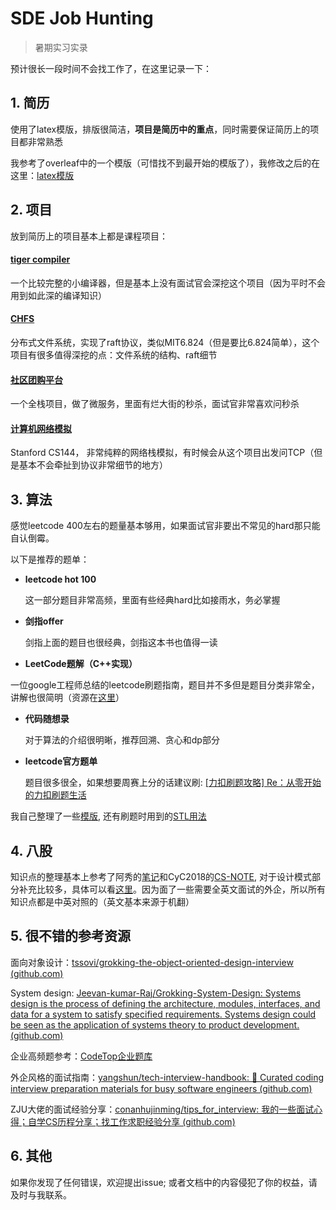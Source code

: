 # SDE Job Hunting

> 暑期实习实录

预计很长一段时间不会找工作了，在这里记录一下：



## 1. 简历

使用了latex模版，排版很简洁，**项目是简历中的重点**，同时需要保证简历上的项目都非常熟悉

我参考了overleaf中的一个模版（可惜找不到最开始的模版了），我修改之后的在这里：[latex模版](./简历/template.tex)



## 2. 项目

放到简历上的项目基本上都是课程项目：

#### [tiger compiler](https://ipads.se.sjtu.edu.cn/courses/compilers/labs.shtml)

一个比较完整的小编译器，但是基本上没有面试官会深挖这个项目（因为平时不会用到如此深的编译知识）

#### [CHFS](https://ipads.se.sjtu.edu.cn/courses/cse/labs/lab1.html)

分布式文件系统，实现了raft协议，类似MIT6.824（但是要比6.824简单），这个项目有很多值得深挖的点：文件系统的结构、raft细节

#### [社区团购平台](https://github.com/ZhaoHaoRu/Group-Purchase-Microservices-Architecture-Backend)

一个全栈项目，做了微服务，里面有烂大街的秒杀，面试官非常喜欢问秒杀

#### [计算机网络模拟](https://github.com/ZhaoHaoRu/CS144)

Stanford CS144， 非常纯粹的网络栈模拟，有时候会从这个项目出发问TCP（但是基本不会牵扯到协议非常细节的地方）



## 3. 算法

感觉leetcode 400左右的题量基本够用，如果面试官非要出不常见的hard那只能自认倒霉。

以下是推荐的题单：

- **leetcode hot 100**

  这一部分题目非常高频，里面有些经典hard比如接雨水，务必掌握

- **剑指offer**

  剑指上面的题目也很经典，剑指这本书也值得一读

- **LeetCode题解（C++实现）**

​		一位google工程师总结的leetcode刷题指南，题目并不多但是题目分类非常全，讲解也很简明（资源在[这里](./书籍资源)）

- **代码随想录**

  对于算法的介绍很明晰，推荐回溯、贪心和dp部分

- **leetcode官方题单**

  题目很多很全，如果想要周赛上分的话建议刷: [[力扣刷题攻略] Re：从零开始的力扣刷题生活](https://leetcode.cn/circle/discuss/E3yavq/)

我自己整理了一些[模版](./算法/算法模版.md), 还有刷题时用到的[STL用法](./算法/STL.md)



## 4. 八股

知识点的整理基本上参考了阿秀的[笔记](https://interviewguide.cn/notes/03-hunting_job/02-interview/01-01-01-basic.html)和CyC2018的[CS-NOTE](https://github.com/CyC2018), 对于设计模式部分补充比较多，具体可以看[这里](./八股)。因为面了一些需要全英文面试的外企，所以所有知识点都是中英对照的（英文基本来源于机翻）



## 5. 很不错的参考资源

面向对象设计：[tssovi/grokking-the-object-oriented-design-interview (github.com)](https://github.com/tssovi/grokking-the-object-oriented-design-interview)

System design:  [Jeevan-kumar-Raj/Grokking-System-Design: Systems design is the process of defining the architecture, modules, interfaces, and data for a system to satisfy specified requirements. Systems design could be seen as the application of systems theory to product development. (github.com)](https://github.com/Jeevan-kumar-Raj/Grokking-System-Design)

企业高频题参考：[CodeTop企业题库](https://codetop.cc/home)

外企风格的面试指南：[yangshun/tech-interview-handbook: 💯 Curated coding interview preparation materials for busy software engineers (github.com)](https://github.com/yangshun/tech-interview-handbook)

ZJU大佬的面试经验分享：[conanhujinming/tips_for_interview: 我的一些面试心得；自学CS历程分享；找工作求职经验分享 (github.com)](https://github.com/conanhujinming/tips_for_interview)



## 6. 其他

如果你发现了任何错误，欢迎提出issue; 或者文档中的内容侵犯了你的权益，请及时与我联系。
